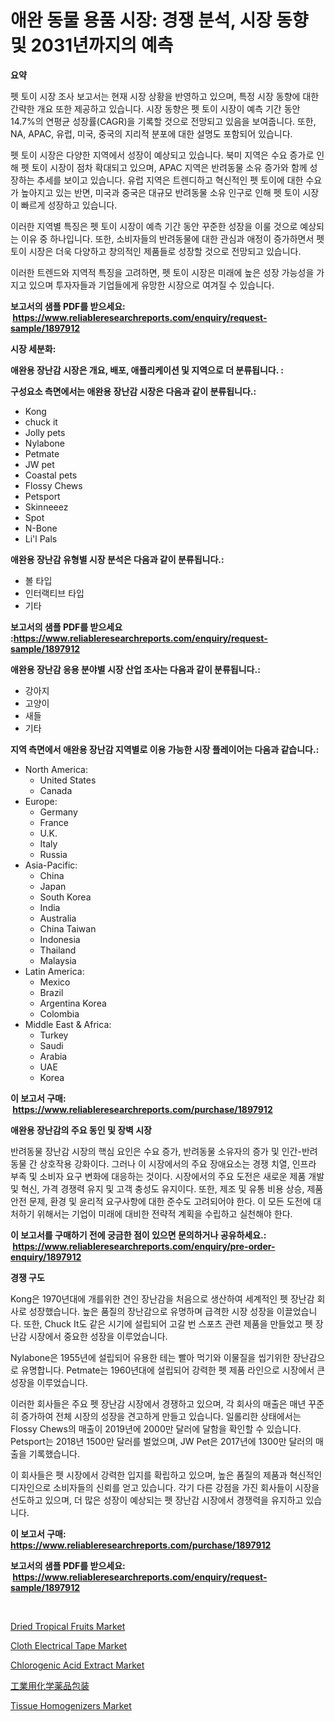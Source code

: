 <p><h1>애완 동물 용품 시장: 경쟁 분석, 시장 동향 및 2031년까지의 예측</h1></p><p><strong>요약</strong></p>
<p><p>펫 토이 시장 조사 보고서는 현재 시장 상황을 반영하고 있으며, 특정 시장 동향에 대한 간략한 개요 또한 제공하고 있습니다. 시장 동향은 펫 토이 시장이 예측 기간 동안 14.7%의 연평균 성장률(CAGR)을 기록할 것으로 전망되고 있음을 보여줍니다. 또한, NA, APAC, 유럽, 미국, 중국의 지리적 분포에 대한 설명도 포함되어 있습니다.</p><p>펫 토이 시장은 다양한 지역에서 성장이 예상되고 있습니다. 북미 지역은 수요 증가로 인해 펫 토이 시장이 점차 확대되고 있으며, APAC 지역은 반려동물 소유 증가와 함께 성장하는 추세를 보이고 있습니다. 유럽 지역은 트렌디하고 혁신적인 펫 토이에 대한 수요가 높아지고 있는 반면, 미국과 중국은 대규모 반려동물 소유 인구로 인해 펫 토이 시장이 빠르게 성장하고 있습니다.</p><p>이러한 지역별 특징은 펫 토이 시장이 예측 기간 동안 꾸준한 성장을 이룰 것으로 예상되는 이유 중 하나입니다. 또한, 소비자들의 반려동물에 대한 관심과 애정이 증가하면서 펫 토이 시장은 더욱 다양하고 창의적인 제품들로 성장할 것으로 전망되고 있습니다.</p><p>이러한 트렌드와 지역적 특징을 고려하면, 펫 토이 시장은 미래에 높은 성장 가능성을 가지고 있으며 투자자들과 기업들에게 유망한 시장으로 여겨질 수 있습니다.</p></p>
<p><strong>보고서의 샘플 PDF를 받으세요: &nbsp;<a href="https://www.reliableresearchreports.com/enquiry/request-sample/1897912">https://www.reliableresearchreports.com/enquiry/request-sample/1897912</a></strong></p>
<p><strong>시장 세분화:</strong></p>
<p><strong> 애완용 장난감 시장은 개요, 배포, 애플리케이션 및 지역으로 더 분류됩니다. :</strong></p>
<p><strong>구성요소 측면에서는 애완용 장난감 시장은 다음과 같이 분류됩니다.:</strong></p>
<p><ul><li>Kong</li><li>chuck it</li><li>Jolly pets</li><li>Nylabone</li><li>Petmate</li><li>JW pet</li><li>Coastal pets</li><li>Flossy Chews</li><li>Petsport</li><li>Skinneeez</li><li>Spot</li><li>N-Bone</li><li>Li'l Pals</li></ul></p>
<p><strong> 애완용 장난감 유형별 시장 분석은 다음과 같이 분류됩니다.:</strong></p>
<p><ul><li>볼 타입</li><li>인터랙티브 타입</li><li>기타</li></ul></p>
<p><strong>보고서의 샘플 PDF를 받으세요 :<a href="https://www.reliableresearchreports.com/enquiry/request-sample/1897912">https://www.reliableresearchreports.com/enquiry/request-sample/1897912</a></strong></p>
<p><strong> 애완용 장난감 응용 분야별 시장 산업 조사는 다음과 같이 분류됩니다.:</strong></p>
<p><ul><li>강아지</li><li>고양이</li><li>새들</li><li>기타</li></ul></p>
<p><strong>지역 측면에서 애완용 장난감 지역별로 이용 가능한 시장 플레이어는 다음과 같습니다.:</strong></p>
<p><ul>
    <li>
        North America:
        <ul>
            <li>United States</li>
            <li>Canada</li>
        </ul>
    </li>
    <li>
        Europe:
        <ul>
            <li>Germany</li>
            <li>France</li>
            <li>U.K.</li>
            <li>Italy</li>
            <li>Russia</li>
        </ul>
    </li>
    <li>
        Asia-Pacific:
        <ul>
            <li>China</li>
            <li>Japan</li>
            <li>South Korea</li>
            <li>India</li>
            <li>Australia</li>
            <li>China Taiwan</li>
            <li>Indonesia</li>
            <li>Thailand</li>
            <li>Malaysia</li>
        </ul>
    </li>
    <li>
        Latin America:
        <ul>
            <li>Mexico</li>
            <li>Brazil</li>
            <li>Argentina Korea</li>
            <li>Colombia</li>
        </ul>
    </li>
    <li>
        Middle East & Africa:
        <ul>
            <li>Turkey</li>
            <li>Saudi</li>
            <li>Arabia</li>
            <li>UAE</li>
            <li>Korea</li>
        </ul>
    </li>
    </ul></p>
<p><strong>이 보고서 구매: &nbsp;<a href="https://www.reliableresearchreports.com/purchase/1897912">https://www.reliableresearchreports.com/purchase/1897912</a></strong></p>
<p><strong>애완용 장난감의 주요 동인 및 장벽 시장</strong></p>
<p><p>반려동물 장난감 시장의 핵심 요인은 수요 증가, 반려동물 소유자의 증가 및 인간-반려동물 간 상호작용 강화이다. 그러나 이 시장에서의 주요 장애요소는 경쟁 치열, 인프라 부족 및 소비자 요구 변화에 대응하는 것이다. 시장에서의 주요 도전은 새로운 제품 개발 및 혁신, 가격 경쟁력 유지 및 고객 충성도 유지이다. 또한, 제조 및 유통 비용 상승, 제품 안전 문제, 환경 및 윤리적 요구사항에 대한 준수도 고려되어야 한다. 이 모든 도전에 대처하기 위해서는 기업이 미래에 대비한 전략적 계획을 수립하고 실천해야 한다.</p></p>
<p><strong>이 보고서를 구매하기 전에 궁금한 점이 있으면 문의하거나 공유하세요.: &nbsp;<a href="https://www.reliableresearchreports.com/enquiry/pre-order-enquiry/1897912">https://www.reliableresearchreports.com/enquiry/pre-order-enquiry/1897912</a></strong></p>
<p><strong>경쟁 구도</strong></p>
<p><p>Kong은 1970년대에 개를위한 견인 장난감을 처음으로 생산하여 세계적인 펫 장난감 회사로 성장했습니다. 높은 품질의 장난감으로 유명하며 급격한 시장 성장을 이끌었습니다. 또한, Chuck It도 같은 시기에 설립되어 고갈 번 스포츠 관련 제품을 만들었고 펫 장난감 시장에서 중요한 성장을 이루었습니다.</p><p>Nylabone은 1955년에 설립되어 유용한 테는 빨아 먹기와 이물질을 씹기위한 장난감으로 유명합니다. Petmate는 1960년대에 설립되어 강력한 펫 제품 라인으로 시장에서 큰 성장을 이루었습니다.</p><p>이러한 회사들은 주요 펫 장난감 시장에서 경쟁하고 있으며, 각 회사의 매출은 매년 꾸준히 증가하여 전체 시장의 성장을 견고하게 만들고 있습니다. 일롤리한 상태에서는 Flossy Chews의 매출이 2019년에 2000만 달러에 달함을 확인할 수 있습니다. Petsport는 2018년 1500만 달러를 벌었으며, JW Pet은 2017년에 1300만 달러의 매출을 기록했습니다.</p><p>이 회사들은 펫 시장에서 강력한 입지를 확립하고 있으며, 높은 품질의 제품과 혁신적인 디자인으로 소비자들의 신뢰를 얻고 있습니다. 각기 다른 강점을 가진 회사들이 시장을 선도하고 있으며, 더 많은 성장이 예상되는 펫 장난감 시장에서 경쟁력을 유지하고 있습니다.</p></p>
<p><strong>이 보고서 구매: &nbsp; <a href="https://www.reliableresearchreports.com/purchase/1897912">https://www.reliableresearchreports.com/purchase/1897912</a></strong></p>
<p><strong>보고서의 샘플 PDF를 받으세요: &nbsp;<a href="https://www.reliableresearchreports.com/enquiry/request-sample/1897912">https://www.reliableresearchreports.com/enquiry/request-sample/1897912</a></strong><strong></strong></p>
<p>&nbsp;</p>
<p><p><a href="https://view.publitas.com/reportprime-1/dried-tropical-fruits-market-size-share-trends-analysis-report-by-application-regional-outlook-competitive-strategies-and-segment-forecasts-2024-2031/">Dried Tropical Fruits Market</a></p><p><a href="https://github.com/Sherrillcrooksxa8i18ucf2m/Market-Research-Report-List-1/blob/main/cloth-electrical-tape-market.md">Cloth Electrical Tape Market</a></p><p><a href="https://github.com/Chiragrp22/Market-Research-Report-List-3/blob/main/chlorogenic-acid-extract-market.md">Chlorogenic Acid Extract Market</a></p><p><a href="https://github.com/hwbcz413288296/Market-Research-Report-List-1/blob/main/1204480193641.md">工業用化学薬品包装</a></p><p><a href="https://summer-dogwood-3e9.notion.site/Decoding-the-Tissue-Homogenizers-Market-A-Deep-Dive-into-the-Latest-Market-Trends-Market-Segmentat-17bd91fbf1bb41f4bfc2b00555fd8011">Tissue Homogenizers Market</a></p></p>